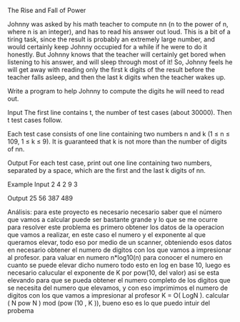 The Rise and Fall of Power

Johnny was asked by his math teacher to compute nn (n to the power of n, where n is an integer), and has to read his answer out loud. This is a bit of a tiring task, since the result is probably an extremely large number, and would certainly keep Johnny occupied for a while if he were to do it honestly. But Johnny knows that the teacher will certainly get bored when listening to his answer, and will sleep through most of it! So, Johnny feels he will get away with reading only the first k digits of the result before the teacher falls asleep, and then the last k digits when the teacher wakes up.

Write a program to help Johnny to compute the digits he will need to read out.

Input
The first line contains t, the number of test cases (about 30000). Then t test cases follow.

Each test case consists of one line containing two numbers n and k (1 ≤ n ≤ 109, 1 ≤ k ≤ 9). It is guaranteed that k is not more than the number of digits of nn.

Output
For each test case, print out one line containing two numbers, separated by a space, which are the first and the last k digits of nn.

Example
Input
2
4 2
9 3

Output
25 56
387 489




Análisis:
para este proyecto es necesario necesario saber que el número que vamos a calcular puede ser bastante grande y lo que se me ocurre para resolver este problema es primero obtener los datos de la operacion que vamos a realizar, en este caso el numero y el exponente al que queramos elevar, todo eso por medio de un scanner, obteniendo esos datos en necesario obtener el numero de digitos con los que vamos a impresionar al profesor.
para valuar en numero n*log10(n) para conocer el numero en cuanto se puede elevar dicho numero todo esto en log en base 10, luego es necesario calucular el exponente de K por pow(10, del valor) asi se esta elevando para que se pueda obtener el numero completo de los digitos que se necesita del numero que elevamos, y con eso imprimimos el numero de digitos con los que vamos a impresionar al profesor  K  = O( LogN ). calcular ( N pow N ) mod (pow (10 , K )), bueno eso es lo que puedo intuir del probema
